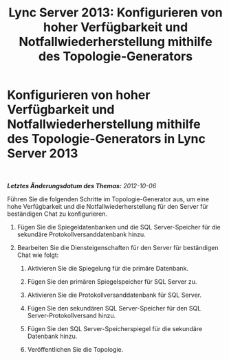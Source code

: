 ﻿---
title: 'Lync Server 2013: Konfigurieren von hoher Verfügbarkeit und Notfallwiederherstellung mithilfe des Topologie-Generators'
TOCTitle: Konfigurieren von hoher Verfügbarkeit und Notfallwiederherstellung mithilfe des Topologie-Generators
ms:assetid: abc1a25d-1f5e-46ef-91d2-0144fc847206
ms:mtpsurl: https://technet.microsoft.com/de-de/library/JJ205172(v=OCS.15)
ms:contentKeyID: 49295059
ms.date: 05/19/2016
mtps_version: v=OCS.15
ms.translationtype: HT
---

# Konfigurieren von hoher Verfügbarkeit und Notfallwiederherstellung mithilfe des Topologie-Generators in Lync Server 2013

 

_**Letztes Änderungsdatum des Themas:** 2012-10-06_

Führen Sie die folgenden Schritte im Topologie-Generator aus, um eine hohe Verfügbarkeit und die Notfallwiederherstellung für den Server für beständigen Chat zu konfigurieren.

1.  Fügen Sie die Spiegeldatenbanken und die SQL Server-Speicher für die sekundäre Protokollversanddatenbank hinzu.

2.  Bearbeiten Sie die Diensteigenschaften für den Server für beständigen Chat wie folgt:
    
    1.  Aktivieren Sie die Spiegelung für die primäre Datenbank.
    
    2.  Fügen Sie den primären Spiegelspeicher für SQL Server zu.
    
    3.  Aktivieren Sie die Protokollversanddatenbank für SQL Server.
    
    4.  Fügen Sie den sekundären SQL Server-Speicher für den SQL Server-Protokollversand hinzu.
    
    5.  Fügen Sie den SQL Server-Speicherspiegel für die sekundäre Datenbank hinzu.
    
    6.  Veröffentlichen Sie die Topologie.


